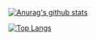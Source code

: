 
[![Anurag's github stats](https://github-readme-stats.vercel.app/api?username=andrejus-kuznecovas&count_private=true&show_icons=true&hide=contribs,issues,stars)](https://github.com/anuraghazra/github-readme-stats)

[![Top Langs](https://github-readme-stats.vercel.app/api/top-langs/?username=andrejus-kuznecovas&hide=c%23&layout=compact)](https://github.com/anuraghazra/github-readme-stats)


